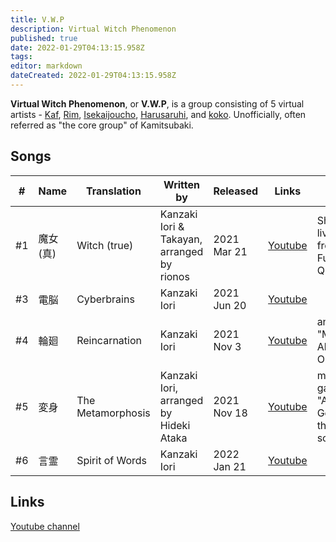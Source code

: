 ```yaml
---
title: V.W.P
description: Virtual Witch Phenomenon
published: true
date: 2022-01-29T04:13:15.958Z
tags: 
editor: markdown
dateCreated: 2022-01-29T04:13:15.958Z
---
```


**Virtual Witch Phenomenon**, or **V.W.P**, is a group consisting of 5 virtual artists - [Kaf](/people/virtual/kaf), [Rim](/people/virtual/rim), [Isekaijoucho](/people/virtual/isekaijoucho), [Harusaruhi](/people/virtual/Harusaruhi), and [koko](/people/virtual/koko). Unofficially, often referred as "the core group" of Kamitsubaki.

## Songs

| #   | Name     | Translation       | Written by   | Released    | Links | Notes |
| --- | -------- | ----------------- | ------------ | ----------- | ----- | ----- |
| #1  | 魔女(真) | Witch (true)      | Kanzaki Iori & Takayan, arranged by rionos | 2021 Mar 21 | [Youtube](https://www.youtube.com/watch?v=6rOruuCxY7k) | Short ver.; live ver. from Fukakai2 Q2 |
| #3  | 電脳     | Cyberbrains       | Kanzaki Iori | 2021 Jun 20 |  [Youtube](https://www.youtube.com/watch?v=z47I4VOGEJk) | |
| #4  | 輪廻     | Reincarnation     | Kanzaki Iori | 2021 Nov 3 | [Youtube](https://www.youtube.com/watch?v=wGBXObhCThE) | anime "Muv Luv Alternative" OP |
| #5  | 変身     | The Metamorphosis | Kanzaki Iori, arranged by Hideki Ataka | 2021 Nov 18 | [Youtube](https://www.youtube.com/watch?v=vj7Gmv7FC-0) | mobile game "Artery Gear" theme song |
| #6  | 言霊     | Spirit of Words   | Kanzaki Iori | 2022 Jan 21 | [Youtube](https://www.youtube.com/watch?v=_30dknX-UWE) | |


## Links
[Youtube channel](https://www.youtube.com/channel/UCfiSo8tO3WPU-8YOgr4Ba6g)